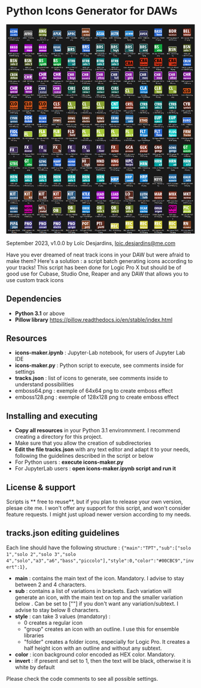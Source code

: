 # Python Icons Generator for DAWs
![Screenshot](example.png)

September 2023, v1.0.0
by Loïc Desjardins, loic.desjardins@me.com

Have you ever dreamed of neat track icons in your DAW but were afraid to make them?
Here's a solution : a script batch generating icons according to your tracks!
This script has been done for Logic Pro X but should be of good use for Cubase, Studio One, Reaper and any DAW that allows you to use custom track icons

## Dependencies
- **Python 3.1** or above
- **Pillow library**  https://pillow.readthedocs.io/en/stable/index.html

## Resources
- **icons-maker.ipynb** : Jupyter-Lab notebook, for users of Jupyter Lab IDE 
- **icons-maker.py** : Python script to execute, see comments inside for settings
- **tracks.json** : list of icons to generate, see comments inside to understand possibilities
- emboss64.png : exemple of 64x64 png to create emboss effect
- emboss128.png : exemple of 128x128 png to create emboss effect


## Installing and executing
- **Copy all resources** in your Python 3.1 enviromnment. I recommend creating a directory for this project.
- Make sure that you allow the creation of subdirectories
- **Edit the file tracks.json** with any text editor and adapt it to your needs, following the guidelines described in the script or below
- For Python users : **execute icons-maker.py**
- For JupyterLab users : **open icons-maker.ipynb script and run it**


## License & support
Scripts is ** free to reuse**, but if you plan to release your own version, plesae cite me.
I won't offer any support for this script, and won't consider feature requests.
I might just upload newer version according to my needs.

## tracks.json editing guidelines

Each line should have the following structure : `{"main":"TPT","sub":["solo 1","solo 2","solo 3","solo 4","solo","a3","a6","bass","piccolo"],"style":0,"color":"#00CBC9","invert":1},`
- **main** : contains the main text of the icon. Mandatory. I advise to stay between 2 and 4 characters.
- **sub** : contains a list of variations in brackets. Each variation will generate an icon, with the main text on top and the smaller variation below . Can be set to [""] if you don't want any variation/subtext. I advise to stay below 8 characters.
- **style** : can take 3 values (mandatory) :
  - 0 creates a regular icon
  - "group" creates an icon with an outline. I use this for ensemble libraries
  - "folder" creates a folder icons, especially for Logic Pro. It creates a half height icon with an outline and without any subtext.
- **color** : icon background color encoded as HEX color. Mandatory.
- **invert** : if present and set to 1, then the text will be black, otherwise it is white by default

Please check the code comments to see all possible settings.
